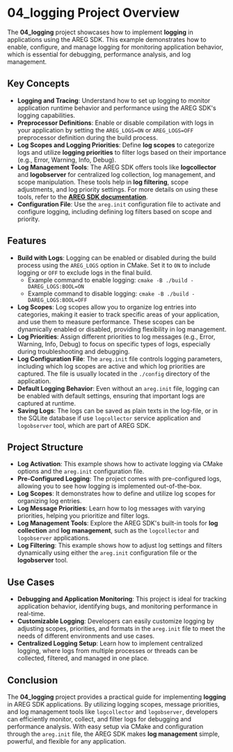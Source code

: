 # 04_logging Project Overview

The **04_logging** project showcases how to implement **logging** in applications using the AREG SDK. This example demonstrates how to enable, configure, and manage logging for monitoring application behavior, which is essential for debugging, performance analysis, and log management.

## Key Concepts

- **Logging and Tracing**: Understand how to set up logging to monitor application runtime behavior and performance using the AREG SDK's logging capabilities.
- **Preprocessor Definitions**: Enable or disable compilation with logs in your application by setting the `AREG_LOGS=ON` or `AREG_LOGS=OFF` preprocessor definition during the build process.
- **Log Scopes and Logging Priorities**: Define **log scopes** to categorize logs and utilize **logging priorities** to filter logs based on their importance (e.g., Error, Warning, Info, Debug).
- **Log Management Tools**: The AREG SDK offers tools like **logcollector** and **logobserver** for centralized log collection, log management, and scope manipulation. These tools help in **log filtering**, scope adjustments, and log priority settings. For more details on using these tools, refer to the **[AREG SDK documentation](./../../docs/wiki/README.md)**.
- **Configuration File**: Use the `areg.init` configuration file to activate and configure logging, including defining log filters based on scope and priority.

## Features

- **Build with Logs**: Logging can be enabled or disabled during the build process using the `AREG_LOGS` option in CMake. Set it to `ON` to include logging or `OFF` to exclude logs in the final build.
  - Example command to enable logging: `cmake -B ./build -DAREG_LOGS:BOOL=ON`
  - Example command to disable logging: `cmake -B ./build -DAREG_LOGS:BOOL=OFF`
- **Log Scopes**: Log scopes allow you to organize log entries into categories, making it easier to track specific areas of your application, and use them to measure performance. These scopes can be dynamically enabled or disabled, providing flexibility in log management.
- **Log Priorities**: Assign different priorities to log messages (e.g., Error, Warning, Info, Debug) to focus on specific types of logs, especially during troubleshooting and debugging.
- **Log Configuration File**: The `areg.init` file controls logging parameters, including which log scopes are active and which log priorities are captured. The file is usually located in the `./config` directory of the application.
- **Default Logging Behavior**: Even without an `areg.init` file, logging can be enabled with default settings, ensuring that important logs are captured at runtime.
- **Saving Logs**: The logs can be saved as plain texts in the log-file, or in the SQLite database if use `logcollector` service application and `logobserver` tool, which are part of AREG SDK.

## Project Structure

- **Log Activation**: This example shows how to activate logging via CMake options and the `areg.init` configuration file.
- **Pre-Configured Logging**: The project comes with pre-configured logs, allowing you to see how logging is implemented out-of-the-box.
- **Log Scopes**: It demonstrates how to define and utilize log scopes for organizing log entries.
- **Log Message Priorities**: Learn how to log messages with varying priorities, helping you prioritize and filter logs.
- **Log Management Tools**: Explore the AREG SDK's built-in tools for **log collection** and **log management**, such as the `logcollector` and `logobserver` applications.
- **Log Filtering**: This example shows how to adjust log settings and filters dynamically using either the `areg.init` configuration file or the **logobserver** tool.

## Use Cases

- **Debugging and Application Monitoring**: This project is ideal for tracking application behavior, identifying bugs, and monitoring performance in real-time.
- **Customizable Logging**: Developers can easily customize logging by adjusting scopes, priorities, and formats in the `areg.init` file to meet the needs of different environments and use cases.
- **Centralized Logging Setup**: Learn how to implement centralized logging, where logs from multiple processes or threads can be collected, filtered, and managed in one place.

## Conclusion

The **04_logging** project provides a practical guide for implementing **logging** in AREG SDK applications. By utilizing logging scopes, message priorities, and log management tools like `logcollector` and `logobserver`, developers can efficiently monitor, collect, and filter logs for debugging and performance analysis. With easy setup via CMake and configuration through the `areg.init` file, the AREG SDK makes **log management** simple, powerful, and flexible for any application.
